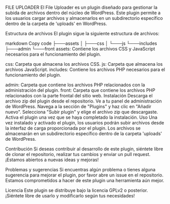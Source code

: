 
FILE UPLOADER
El File Uploader es un plugin diseñado para gestionar la subida de archivos dentro del núcleo de WordPress. Este plugin permite a los usuarios cargar archivos y almacenarlos en un subdirectorio específico dentro de la carpeta de 'uploads' en WordPress.

Estructura de archivos
El plugin sigue la siguiente estructura de archivos:

markdown
Copy code
├───assets
│   ├───css
│   └───js
└───includes
    ├───admin
    └───front
assets: Contiene los archivos CSS y JavaScript necesarios para el funcionamiento del plugin.

css: Carpeta que almacena los archivos CSS.
js: Carpeta que almacena los archivos JavaScript.
includes: Contiene los archivos PHP necesarios para el funcionamiento del plugin.

admin: Carpeta que contiene los archivos PHP relacionados con la administración del plugin.
front: Carpeta que contiene los archivos PHP relacionados con la parte frontal del sitio web.
Instalación
Descarga el archivo zip del plugin desde el repositorio.
Ve a tu panel de administración de WordPress.
Navega a la sección de "Plugins" y haz clic en "Añadir nuevo".
Selecciona "Subir plugin" y elige el archivo zip que descargaste.
Activa el plugin una vez que se haya completado la instalación.
Uso
Una vez instalado y activado el plugin, los usuarios podrán subir archivos desde la interfaz de carga proporcionada por el plugin. Los archivos se almacenarán en un subdirectorio específico dentro de la carpeta 'uploads' de WordPress.

Contribución
Si deseas contribuir al desarrollo de este plugin, siéntete libre de clonar el repositorio, realizar tus cambios y enviar un pull request. ¡Estamos abiertos a nuevas ideas y mejoras!

Problemas y sugerencias
Si encuentras algún problema o tienes alguna sugerencia para mejorar el plugin, por favor abre un issue en el repositorio. Estamos comprometidos a hacer de este plugin una herramienta aún mejor.

Licencia
Este plugin se distribuye bajo la licencia GPLv2 o posterior. ¡Siéntete libre de usarlo y modificarlo según tus necesidades!
